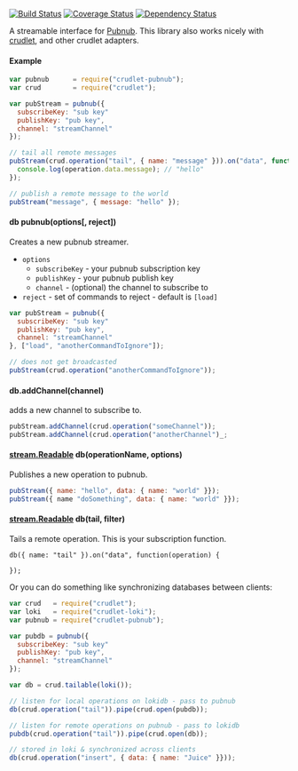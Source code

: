 [![Build Status](https://travis-ci.org/mojo-js/crudlet-pubnub.svg)](https://travis-ci.org/mojo-js/crudlet-pubnub) [![Coverage Status](https://coveralls.io/repos/mojo-js/crudlet-pubnub/badge.svg?branch=master)](https://coveralls.io/r/mojo-js/crudlet-pubnub?branch=master) [![Dependency Status](https://david-dm.org/mojo-js/crudlet-pubnub.svg)](https://david-dm.org/mojo-js/crudlet-pubnub)

A streamable interface for [Pubnub](http://www.pubnub.com/). This library also works nicely with [crudlet](https://github.com/mojo-js/crudlet.js), and other crudlet adapters.

#### Example

```javascript
var pubnub      = require("crudlet-pubnub");
var crud        = require("crudlet");

var pubStream = pubnub({
  subscribeKey: "sub key"
  publishKey: "pub key",
  channel: "streamChannel"
});

// tail all remote messages
pubStream(crud.operation("tail", { name: "message" })).on("data", function(operation) {
  console.log(operation.data.message); // "hello"
});

// publish a remote message to the world
pubStream("message", { message: "hello" });
```


#### db pubnub(options[, reject])

Creates a new pubnub streamer.

- `options`
  - `subscribeKey` - your pubnub subscription key
  - `publishKey` - your pubnub publish key
  - `channel` - (optional) the channel to subscribe to
- `reject` - set of commands to reject - default is `[load]`

```javascript
var pubStream = pubnub({
  subscribeKey: "sub key"
  publishKey: "pub key",
  channel: "streamChannel"
}, ["load", "anotherCommandToIgnore"]);

// does not get broadcasted
pubStream(crud.operation("anotherCommandToIgnore"));
```

#### db.addChannel(channel)

adds a new channel to subscribe to.

```javascript
pubStream.addChannel(crud.operation("someChannel"));
pubStream.addChannel(crud.operation("anotherChannel")_;
```

#### [stream.Readable](https://nodejs.org/api/stream.html#stream_class_stream_readable) db(operationName, options)

Publishes a new operation to pubnub.

```javascript
pubStream({ name: "hello", data: { name: "world" }});
pubStream({ name "doSomething", data: { name: "world" }});
```

#### [stream.Readable](https://nodejs.org/api/stream.html#stream_class_stream_readable) db(tail, filter)

Tails a remote operation. This is your subscription function.

```
db({ name: "tail" }).on("data", function(operation) {

});

```

Or you can do something like synchronizing databases between clients:

```javascript
var crud   = require("crudlet");
var loki   = require("crudlet-loki");
var pubnub = require("crudlet-pubnub");

var pubdb = pubnub({
  subscribeKey: "sub key"
  publishKey: "pub key",
  channel: "streamChannel"
});

var db = crud.tailable(loki());

// listen for local operations on lokidb - pass to pubnub
db(crud.operation("tail")).pipe(crud.open(pubdb));

// listen for remote operations on pubnub - pass to lokidb
pubdb(crud.operation("tail")).pipe(crud.open(db));

// stored in loki & synchronized across clients
db(crud.operation("insert", { data: { name: "Juice" }}));
```
